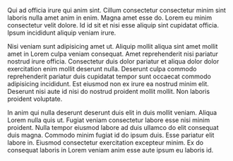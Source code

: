 Qui ad officia irure qui anim sint. Cillum consectetur consectetur minim sint laboris nulla amet anim in enim. Magna amet esse do. Lorem eu minim consectetur velit dolore. Id id sit et nisi esse aliquip sint cupidatat officia. Ipsum incididunt aliquip veniam irure.

Nisi veniam sunt adipisicing amet ut. Aliquip mollit aliqua sint amet mollit amet in Lorem culpa veniam consequat. Amet reprehenderit nisi pariatur nostrud irure officia. Consectetur duis dolor pariatur et aliqua dolor dolor exercitation enim mollit deserunt nulla. Deserunt culpa commodo reprehenderit pariatur duis cupidatat tempor sunt occaecat commodo adipisicing incididunt. Est eiusmod non ex irure ea nostrud minim elit. Deserunt nisi aute id nisi do nostrud proident mollit mollit. Non laboris proident voluptate.

In anim qui nulla deserunt deserunt duis elit in duis mollit veniam. Aliqua Lorem nulla quis ut. Fugiat veniam consectetur labore esse nisi minim proident. Nulla tempor eiusmod labore ad duis ullamco do elit consequat duis magna. Commodo minim fugiat id do ipsum duis. Esse pariatur elit labore in. Eiusmod consectetur exercitation excepteur minim. Ex do consequat laboris in Lorem veniam anim esse aute ipsum eu laboris id.